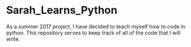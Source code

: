# Sarah_Learns_Python
As a summer 2017 project, I have decided to teach myself how to code in python. This repository serves to keep track of all of the code that I will write. 
